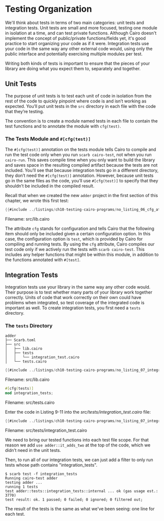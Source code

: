 # Testing Organization

We'll think about tests in terms of two main categories: unit tests and integration tests. Unit tests are small and more focused, testing one module in isolation at a time, and can test private functions. Although Cairo doesn't implement the concept of public/private functions/fields yet, it's good practice to start organizing your code as if it were. Integration tests use your code in the same way any other external code would, using only the public interface and potentially exercising multiple modules per test.

Writing both kinds of tests is important to ensure that the pieces of your library are doing what you expect them to, separately and together.

## Unit Tests

The purpose of unit tests is to test each unit of code in isolation from the rest of the code to quickly pinpoint where code is and isn’t working as expected. You’ll put unit tests in the `src` directory in each file with the code that they’re testing.

The convention is to create a module named tests in each file to contain the test functions and to annotate the module with `cfg(test)`.

### The Tests Module and `#[cfg(test)]`

The `#[cfg(test)]` annotation on the tests module tells Cairo to compile and run the test code only when you run `scarb cairo-test`, not when you run `cairo-run`. This saves compile time when you only want to build the library and saves space in the resulting compiled artifact because the tests are not included. You’ll see that because integration tests go in a different directory, they don’t need the `#[cfg(test)]` annotation. However, because unit tests go in the same files as the code, you’ll use `#[cfg(test)]` to specify that they shouldn’t be included in the compiled result.

Recall that when we created the new `adder` project in the first section of this chapter, we wrote this first test:

```rust
{{#include ../listings/ch10-testing-cairo-programs/no_listing_06_cfg_attr/src/lib.cairo}}
```

<span class="caption">Filename: src/lib.cairo</span>

The attribute `cfg` stands for configuration and tells Cairo that the following item should only be included given a certain configuration option. In this case, the configuration option is `test`, which is provided by Cairo for compiling and running tests. By using the `cfg` attribute, Cairo compiles our test code only if we actively run the tests with `scarb cairo-test`. This includes any helper functions that might be within this module, in addition to the functions annotated with `#[test]`.

## Integration Tests

Integration tests use your library in the same way any other code would. Their purpose is to test whether many parts of your library work together correctly. Units of code that work correctly on their own could have problems when integrated, so test coverage of the integrated code is important as well. To create integration tests, you first need a `tests` directory.

### The `tests` Directory

```shell
adder
├── Scarb.toml
├── src
│   ├── lib.cairo
│   ├── tests
│   │   └── integration_test.cairo
│   └── tests.cairo
```

```rust
{{#include ../listings/ch10-testing-cairo-programs/no_listing_07_integration_test/src/lib.cairo}}
```

<span class="caption">Filename: src/lib.cairo</span>

```rust
#[cfg(tests)]
mod integration_tests;
```

<span class="caption">Filename: src/tests.cairo</span>

Enter the code in Listing 9-11 into the _src/tests/integration_test.cairo_ file:

```rust
{{#include ../listings/ch10-testing-cairo-programs/no_listing_07_integration_test/src/tests/integration_tests.cairo}}
```

<span class="caption">Filename: src/tests/integration_test.cairo</span>

We need to bring our tested functions into each test file scope. For that reason we add `use adder::it_adds_two` at the top of the code, which we didn’t need in the unit tests.

Then, to run all of our integration tests, we can just add a filter to only run tests whose path contains "integration_tests".

```shell
$ scarb test -f integration_tests
Running cairo-test adder
testing adder ...
running 1 tests
test adder::tests::integration_tests::internal ... ok (gas usage est.: 3770)
test result: ok. 1 passed; 0 failed; 0 ignored; 0 filtered out;
```

The result of the tests is the same as what we've been seeing: one line for each test.

